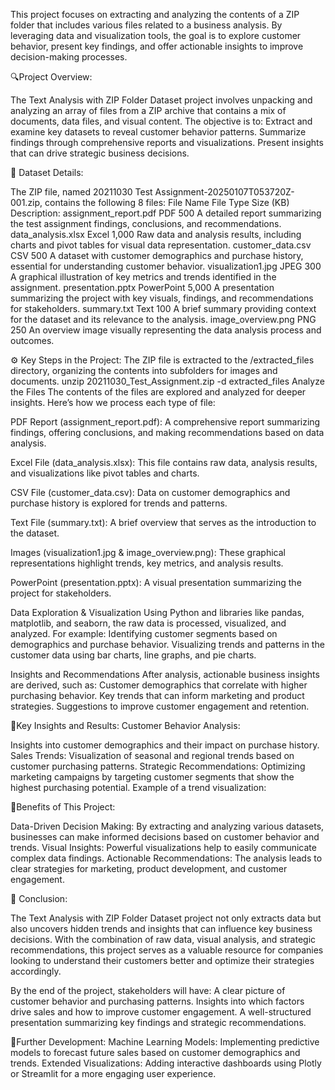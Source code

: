  This project focuses on extracting and analyzing the contents of a ZIP folder that includes various files related to a business analysis. By leveraging data and visualization tools, the goal is to explore customer behavior, present key findings, and offer actionable insights to improve decision-making processes.

🔍Project Overview:

The Text Analysis with ZIP Folder Dataset project involves unpacking and analyzing an array of files from a ZIP archive that contains a mix of documents, data files, and visual content. The objective is to:
Extract and examine key datasets to reveal customer behavior patterns.
Summarize findings through comprehensive reports and visualizations.
Present insights that can drive strategic business decisions.

📁 Dataset Details: 

The ZIP file, named 20211030 Test Assignment-20250107T053720Z-001.zip, contains the following 8 files:
File Name	File Type	Size (KB)	Description:
assignment_report.pdf	PDF	500	A detailed report summarizing the test assignment findings, conclusions, and recommendations.
data_analysis.xlsx	Excel	1,000	Raw data and analysis results, including charts and pivot tables for visual data representation.
customer_data.csv	CSV	500	A dataset with customer demographics and purchase history, essential for understanding customer behavior.
visualization1.jpg	JPEG	300	A graphical illustration of key metrics and trends identified in the assignment.
presentation.pptx	PowerPoint	5,000	A presentation summarizing the project with key visuals, findings, and recommendations for stakeholders.
summary.txt	Text	100	A brief summary providing context for the dataset and its relevance to the analysis.
image_overview.png	PNG	250	An overview image visually representing the data analysis process and outcomes.

⚙️ Key Steps in the Project: The ZIP file is extracted to the /extracted_files directory, organizing the contents into subfolders for images and documents.
unzip 20211030_Test_Assignment.zip -d extracted_files
Analyze the Files
The contents of the files are explored and analyzed for deeper insights. Here’s how we process each type of file:

PDF Report (assignment_report.pdf): A comprehensive report summarizing findings, offering conclusions, and making recommendations based on data analysis.

Excel File (data_analysis.xlsx): This file contains raw data, analysis results, and visualizations like pivot tables and charts.

CSV File (customer_data.csv): Data on customer demographics and purchase history is explored for trends and patterns.

Text File (summary.txt): A brief overview that serves as the introduction to the dataset.

Images (visualization1.jpg & image_overview.png): These graphical representations highlight trends, key metrics, and analysis results.

PowerPoint (presentation.pptx): A visual presentation summarizing the project for stakeholders.

Data Exploration & Visualization
Using Python and libraries like pandas, matplotlib, and seaborn, the raw data is processed, visualized, and analyzed. For example:
Identifying customer segments based on demographics and purchase behavior.
Visualizing trends and patterns in the customer data using bar charts, line graphs, and pie charts.


Insights and Recommendations
After analysis, actionable business insights are derived, such as:
Customer demographics that correlate with higher purchasing behavior.
Key trends that can inform marketing and product strategies.
Suggestions to improve customer engagement and retention.

🔑Key Insights and Results: Customer Behavior Analysis:

Insights into customer demographics and their impact on purchase history.
Sales Trends: Visualization of seasonal and regional trends based on customer purchasing patterns.
Strategic Recommendations: Optimizing marketing campaigns by targeting customer segments that show the highest purchasing potential.
Example of a trend visualization:


🎯Benefits of This Project: 

Data-Driven Decision Making: By extracting and analyzing various datasets, businesses can make informed decisions based on customer behavior and trends.
Visual Insights: Powerful visualizations help to easily communicate complex data findings.
Actionable Recommendations: The analysis leads to clear strategies for marketing, product development, and customer engagement.

📄 Conclusion: 

The Text Analysis with ZIP Folder Dataset project not only extracts data but also uncovers hidden trends and insights that can influence key business decisions. With the combination of raw data, visual analysis, and strategic recommendations, this project serves as a valuable resource for companies looking to understand their customers better and optimize their strategies accordingly.

By the end of the project, stakeholders will have: A clear picture of customer behavior and purchasing patterns.
Insights into which factors drive sales and how to improve customer engagement.
A well-structured presentation summarizing key findings and strategic recommendations.

🔄Further Development: Machine Learning Models: Implementing predictive models to forecast future sales based on customer demographics and trends.
Extended Visualizations: Adding interactive dashboards using Plotly or Streamlit for a more engaging user experience.








